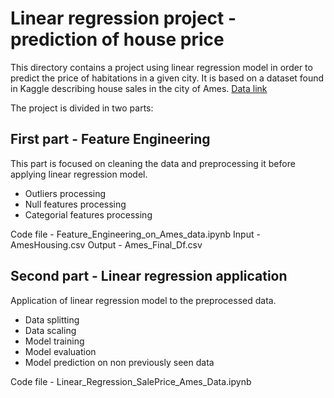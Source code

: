 # Linear regression project - prediction of house price

This directory contains a project using linear regression model in order to predict the price of habitations in a given city.
It is based on a dataset found in Kaggle describing house sales in the city of Ames.
[Data link](https://www.kaggle.com/datasets/prevek18/ames-housing-dataset)

The project is divided in two parts:
## First part - Feature Engineering
This part is focused on cleaning the data and preprocessing it before applying linear regression model.
- Outliers processing
- Null features processing
- Categorial features processing

Code file - Feature_Engineering_on_Ames_data.ipynb
Input - AmesHousing.csv
Output - Ames_Final_Df.csv

## Second part - Linear regression application
Application of linear regression model to the preprocessed data.
- Data splitting
- Data scaling
- Model training
- Model evaluation
- Model prediction on non previously seen data

Code file - Linear_Regression_SalePrice_Ames_Data.ipynb

